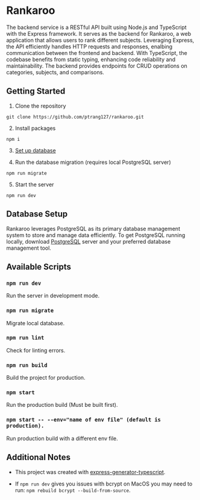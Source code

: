 # Rankaroo

The backend service is a RESTful API built using Node.js and TypeScript with the Express framework. It serves as the backend for Rankaroo, a web application that allows users to rank different subjects. Leveraging Express, the API efficiently handles HTTP requests and responses, enalbing communication between the frontend and backend. With TypeScript, the codebase benefits from static typing, enhancing code reliability and maintainability. The backend provides endpoints for CRUD operations on categories, subjects, and comparisons.

## Getting Started

1. Clone the repository

```
git clone https://github.com/ptrang127/rankaroo.git
```
2. Install packages
```
npm i
```
3. [Set up database](#database-setup)

4. Run the database migration (requires local PostgreSQL server)
```
npm run migrate
```
5. Start the server
```
npm run dev
```

## Database Setup
Rankaroo leverages PostgreSQL as its primary database management system to store and manage data efficiently. To get PostgreSQL running locally, download [PostgreSQL](https://www.postgresql.org/download/) server and your preferred database management tool.

## Available Scripts

### `npm run dev`

Run the server in development mode.

### `npm run migrate`

Migrate local database.

### `npm run lint`

Check for linting errors.

### `npm run build`

Build the project for production.

### `npm start`

Run the production build (Must be built first).

### `npm start -- --env="name of env file" (default is production).`

Run production build with a different env file.


## Additional Notes
- This project was created with [express-generator-typescript](https://github.com/seanpmaxwell/express-generator-typescript).

- If `npm run dev` gives you issues with bcrypt on MacOS you may need to run: `npm rebuild bcrypt --build-from-source`. 
